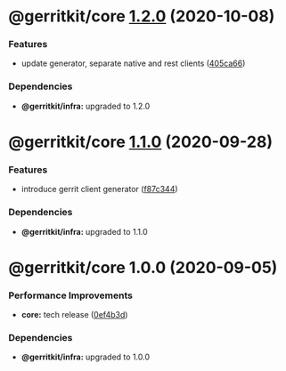 # @gerritkit/core [1.2.0](https://github.com/gerritkit/client/compare/@gerritkit/core@1.1.0...@gerritkit/core@1.2.0) (2020-10-08)


### Features

* update generator, separate native and rest clients ([405ca66](https://github.com/gerritkit/client/commit/405ca66426fea60518cf1117e1817bfb8ee8b211))





### Dependencies

* **@gerritkit/infra:** upgraded to 1.2.0

# @gerritkit/core [1.1.0](https://github.com/gerritkit/client/compare/@gerritkit/core@1.0.0...@gerritkit/core@1.1.0) (2020-09-28)


### Features

* introduce gerrit client generator ([f87c344](https://github.com/gerritkit/client/commit/f87c344aeeb7c359e66f3c6a9413c4c5bc561b33))





### Dependencies

* **@gerritkit/infra:** upgraded to 1.1.0

# @gerritkit/core 1.0.0 (2020-09-05)


### Performance Improvements

* **core:** tech release ([0ef4b3d](https://github.com/gerritkit/client/commit/0ef4b3df9efd6b940612b907bc4ae43275fdb826))





### Dependencies

* **@gerritkit/infra:** upgraded to 1.0.0
